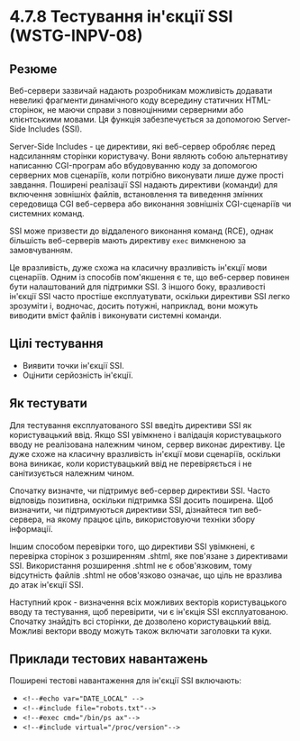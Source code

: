# 4.7.8 Тестування ін'єкції SSI (WSTG-INPV-08)

## Резюме
Веб-сервери зазвичай надають розробникам можливість додавати невеликі фрагменти динамічного коду всередину статичних HTML-сторінок, не маючи справи з повноцінними серверними або клієнтськими мовами. Ця функція забезпечується за допомогою Server-Side Includes (SSI).

Server-Side Includes - це директиви, які веб-сервер обробляє перед надсиланням сторінки користувачу. Вони являють собою альтернативу написанню CGI-програм або вбудовуванню коду за допомогою серверних мов сценаріїв, коли потрібно виконувати лише дуже прості завдання. Поширені реалізації SSI надають директиви (команди) для включення зовнішніх файлів, встановлення та виведення змінних середовища CGI веб-сервера або виконання зовнішніх CGI-сценаріїв чи системних команд.

SSI може призвести до віддаленого виконання команд (RCE), однак більшість веб-серверів мають директиву `exec` вимкненою за замовчуванням.

Це вразливість, дуже схожа на класичну вразливість ін'єкції мови сценаріїв. Одним із способів пом'якшення є те, що веб-сервер повинен бути налаштований для підтримки SSI. З іншого боку, вразливості ін'єкції SSI часто простіше експлуатувати, оскільки директиви SSI легко зрозуміти і, водночас, досить потужні, наприклад, вони можуть виводити вміст файлів і виконувати системні команди.

## Цілі тестування
- Виявити точки ін'єкції SSI.
- Оцінити серйозність ін'єкції.

## Як тестувати
Для тестування експлуатованого SSI введіть директиви SSI як користувацький ввід. Якщо SSI увімкнено і валідація користувацького вводу не реалізована належним чином, сервер виконає директиву. Це дуже схоже на класичну вразливість ін'єкції мови сценаріїв, оскільки вона виникає, коли користувацький ввід не перевіряється і не санітизується належним чином.

Спочатку визначте, чи підтримує веб-сервер директиви SSI. Часто відповідь позитивна, оскільки підтримка SSI досить поширена. Щоб визначити, чи підтримуються директиви SSI, дізнайтеся тип веб-сервера, на якому працює ціль, використовуючи техніки збору інформації.

Іншим способом перевірки того, що директиви SSI увімкнені, є перевірка сторінок з розширенням .shtml, яке пов'язане з директивами SSI. Використання розширення .shtml не є обов'язковим, тому відсутність файлів .shtml не обов'язково означає, що ціль не вразлива до атак ін'єкції SSI.

Наступний крок - визначення всіх можливих векторів користувацького вводу та тестування, щоб перевірити, чи є ін'єкція SSI експлуатованою. Спочатку знайдіть всі сторінки, де дозволено користувацький ввід. Можливі вектори вводу можуть також включати заголовки та куки.

## Приклади тестових навантажень
Поширені тестові навантаження для ін'єкції SSI включають:
- `<!--#echo var="DATE_LOCAL" -->`
- `<!--#include file="robots.txt"-->`
- `<!--#exec cmd="/bin/ps ax"-->`
- `<!--#include virtual="/proc/version"-->`